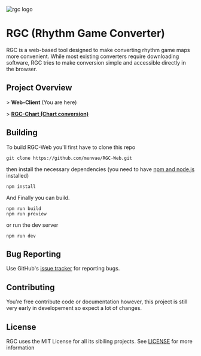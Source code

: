 ![rgc logo](https://github.com/user-attachments/assets/a4fef299-f762-4b7b-a1a3-77dae08b4830)

# RGC (Rhythm Game Converter)
RGC is a web-based tool designed to make converting rhythm game maps more convenient. While most existing converters require downloading software, RGC tries to make conversion simple and accessible directly in the browser.

## Project Overview
\> __Web-Client__ (You are here)

\> __[RGC-Chart (Chart conversion)](https://github.com/menvae/RGC-Chart)__

## Building
To build RGC-Web you'll first have to clone this repo
```
git clone https://github.com/menvae/RGC-Web.git
```
then install the necessary dependencies (you need to have [npm and node.js](https://nodejs.org/en/download) installed)
```
npm install
```
And Finally you can build.
```
npm run build
npm run preview
```
or run the dev server
```
npm run dev
```

## Bug Reporting
Use GitHub's [issue tracker](https://github.com/menvae/RGC-Web/issues) for reporting bugs.

## Contributing
You're free contribute code or documentation however, this project is still very early in developement so expect a lot of changes.

## License
RGC uses the MIT License for all its sibiling projects.
See [LICENSE](https://github.com/menvae/RGC-Web/blob/master/LICENSE) for more information
